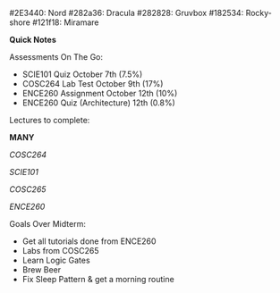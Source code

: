 #2E3440: Nord
#282a36: Dracula
#282828: Gruvbox
#182534: Rocky-shore
#121f18: Miramare

**Quick Notes**

Assessments On The Go:

- SCIE101 Quiz October 7th (7.5%)
- COSC264 Lab Test October 9th (17%)
- ENCE260 Assignment October 12th (10%)
- ENCE260 Quiz (Architecture) 12th (0.8%)

Lectures to complete:

**MANY**

_COSC264_

_SCIE101_

_COSC265_

_ENCE260_

Goals Over Midterm:

- Get all tutorials done from ENCE260
- Labs from COSC265
- Learn Logic Gates
- Brew Beer
- Fix Sleep Pattern & get a morning routine
